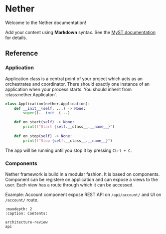 # Nether

Welcome to the Nether documentation!

Add your content using **Markdown** syntax. See the [MyST documentation](https://myst-parser.readthedocs.io/en/latest/) for details.

## Reference

### Application

Application class is a central point of your project which acts as an orchestrates and coordinator.
There should exactly one instance of an application when your process starts. You should inherit from  :class:nether.Applicaton`.

```py
class Application(nether.Application):
    def __init__(self, ...) -> None:
        super().__init__(...)

    def on_start(self) -> None:
        print(f"Start {self.__class__.__name__}")
    
    def on_stop(self) -> None:
        print(f"Stop {self.__class__.__name__}")
```

The app will be running until you stop it by pressing `Ctrl + C`.

### Components

Nether framework is build in a modular fashion. It is based on components. Component can be registere on application and can expose a views to the user. Each view has a route through which it can be accessed.

Example: Account component expose REST API on  `/api/account/` and UI on `/account/` route.

```{toctree}
:maxdepth: 2
:caption: Contents:

architecture-review
api
```
